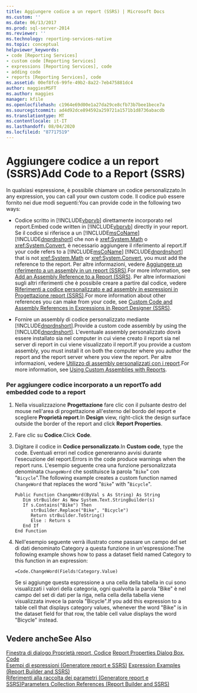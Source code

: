 ```yaml
---
title: Aggiungere codice a un report (SSRS) | Microsoft Docs
ms.custom: ''
ms.date: 06/13/2017
ms.prod: sql-server-2014
ms.reviewer: ''
ms.technology: reporting-services-native
ms.topic: conceptual
helpviewer_keywords:
- code [Reporting Services]
- custom code [Reporting Services]
- expressions [Reporting Services], code
- adding code
- reports [Reporting Services], code
ms.assetid: 00ef8fc6-99fe-49b2-8a22-7eb475881dc4
author: maggiesMSFT
ms.author: maggies
manager: kfile
ms.openlocfilehash: c1964e69d00e1a27da29ce8cfb73b7bee1bece7a
ms.sourcegitcommit: ad4d92dce894592a259721a1571b1d8736abacdb
ms.translationtype: MT
ms.contentlocale: it-IT
ms.lasthandoff: 08/04/2020
ms.locfileid: "87717519"
---
```

# <a name="add-code-to-a-report-ssrs"></a><span data-ttu-id="93bb0-102">Aggiungere codice a un report (SSRS)</span><span class="sxs-lookup"><span data-stu-id="93bb0-102">Add Code to a Report (SSRS)</span></span>
  <span data-ttu-id="93bb0-103">In qualsiasi espressione, è possibile chiamare un codice personalizzato.</span><span class="sxs-lookup"><span data-stu-id="93bb0-103">In any expression, you can call your own custom code.</span></span> <span data-ttu-id="93bb0-104">Il codice può essere fornito nei due modi seguenti:</span><span class="sxs-lookup"><span data-stu-id="93bb0-104">You can provide code in the following two ways:</span></span>  
  
-   <span data-ttu-id="93bb0-105">Codice scritto in [!INCLUDE[vbprvb](../../includes/vbprvb-md.md)] direttamente incorporato nel report.</span><span class="sxs-lookup"><span data-stu-id="93bb0-105">Embed code written in [!INCLUDE[vbprvb](../../includes/vbprvb-md.md)] directly in your report.</span></span> <span data-ttu-id="93bb0-106">Se il codice si riferisce a un [!INCLUDE[msCoName](../../includes/msconame-md.md)] [!INCLUDE[dnprdnshort](../../includes/dnprdnshort-md.md)] che non è <xref:System.Math> o <xref:System.Convert>, è necessario aggiungere il riferimento al report.</span><span class="sxs-lookup"><span data-stu-id="93bb0-106">If your code refers to a [!INCLUDE[msCoName](../../includes/msconame-md.md)] [!INCLUDE[dnprdnshort](../../includes/dnprdnshort-md.md)] that is not <xref:System.Math> or <xref:System.Convert>, you must add the reference to the report.</span></span> <span data-ttu-id="93bb0-107">Per altre informazioni, vedere [Aggiungere un riferimento a un assembly in un report &#40;SSRS&#41;](add-an-assembly-reference-to-a-report-ssrs.md).</span><span class="sxs-lookup"><span data-stu-id="93bb0-107">For more information, see [Add an Assembly Reference to a Report &#40;SSRS&#41;](add-an-assembly-reference-to-a-report-ssrs.md).</span></span> <span data-ttu-id="93bb0-108">Per altre informazioni sugli altri riferimenti che è possibile creare a partire dal codice, vedere [Riferimenti a codice personalizzato e ad assembly in espressioni in Progettazione report &#40;SSRS&#41;](custom-code-and-assembly-references-in-expressions-in-report-designer-ssrs.md).</span><span class="sxs-lookup"><span data-stu-id="93bb0-108">For more information about other references you can make from your code, see [Custom Code and Assembly References in Expressions in Report Designer &#40;SSRS&#41;](custom-code-and-assembly-references-in-expressions-in-report-designer-ssrs.md).</span></span>  
  
-   <span data-ttu-id="93bb0-109">Fornire un assembly di codice personalizzato mediante [!INCLUDE[dnprdnshort](../../includes/dnprdnshort-md.md)].</span><span class="sxs-lookup"><span data-stu-id="93bb0-109">Provide a custom code assembly by using the [!INCLUDE[dnprdnshort](../../includes/dnprdnshort-md.md)].</span></span> <span data-ttu-id="93bb0-110">L'eventuale assembly personalizzato dovrà essere installato sia nel computer in cui viene creato il report sia nel server di report in cui viene visualizzato il report.</span><span class="sxs-lookup"><span data-stu-id="93bb0-110">If you provide a custom assembly, you must install it on both the computer where you author the report and the report server where you view the report.</span></span> <span data-ttu-id="93bb0-111">Per altre informazioni, vedere [Utilizzo di assembly personalizzati con i report](../custom-assemblies/using-custom-assemblies-with-reports.md).</span><span class="sxs-lookup"><span data-stu-id="93bb0-111">For more information, see [Using Custom Assemblies with Reports](../custom-assemblies/using-custom-assemblies-with-reports.md).</span></span>  
  
### <a name="to-add-embedded-code-to-a-report"></a><span data-ttu-id="93bb0-112">Per aggiungere codice incorporato a un report</span><span class="sxs-lookup"><span data-stu-id="93bb0-112">To add embedded code to a report</span></span>  
  
1.  <span data-ttu-id="93bb0-113">Nella visualizzazione **Progettazione** fare clic con il pulsante destro del mouse nell'area di progettazione all'esterno del bordo del report e scegliere **Proprietà report**.</span><span class="sxs-lookup"><span data-stu-id="93bb0-113">In **Design** view, right-click the design surface outside the border of the report and click **Report Properties**.</span></span>  
  
2.  <span data-ttu-id="93bb0-114">Fare clic su **Codice**.</span><span class="sxs-lookup"><span data-stu-id="93bb0-114">Click **Code**.</span></span>  
  
3.  <span data-ttu-id="93bb0-115">Digitare il codice in **Codice personalizzato**.</span><span class="sxs-lookup"><span data-stu-id="93bb0-115">In **Custom code**, type the code.</span></span> <span data-ttu-id="93bb0-116">Eventuali errori nel codice genereranno avvisi durante l'esecuzione del report.</span><span class="sxs-lookup"><span data-stu-id="93bb0-116">Errors in the code produce warnings when the report runs.</span></span> <span data-ttu-id="93bb0-117">L'esempio seguente crea una funzione personalizzata denominata `ChangeWord` che sostituisce la parola "`Bike`" con "`Bicycle`".</span><span class="sxs-lookup"><span data-stu-id="93bb0-117">The following example creates a custom function named `ChangeWord` that replaces the word "`Bike`" with "`Bicycle`".</span></span>  
  
    ```  
    Public Function ChangeWord(ByVal s As String) As String  
       Dim strBuilder As New System.Text.StringBuilder(s)  
       If s.Contains("Bike") Then  
          strBuilder.Replace("Bike", "Bicycle")  
          Return strBuilder.ToString()  
          Else : Return s  
       End If  
    End Function  
    ```  
  
4.  <span data-ttu-id="93bb0-118">Nell'esempio seguente verrà illustrato come passare un campo del set di dati denominato Category a questa funzione in un'espressione:</span><span class="sxs-lookup"><span data-stu-id="93bb0-118">The following example shows how to pass a dataset field named Category to this function in an expression:</span></span>  
  
    ```  
    =Code.ChangeWord(Fields!Category.Value)  
    ```  
  
     <span data-ttu-id="93bb0-119">Se si aggiunge questa espressione a una cella della tabella in cui sono visualizzati i valori della categoria, ogni qualvolta la parola "Bike" è nel campo del set di dati per la riga, nella cella della tabella viene visualizzata invece la parola "Bicycle".</span><span class="sxs-lookup"><span data-stu-id="93bb0-119">If you add this expression to a table cell that displays category values, whenever the word "Bike" is in the dataset field for that row, the table cell value displays the word "Bicycle" instead.</span></span>  
  
## <a name="see-also"></a><span data-ttu-id="93bb0-120">Vedere anche</span><span class="sxs-lookup"><span data-stu-id="93bb0-120">See Also</span></span>  
 <span data-ttu-id="93bb0-121">[Finestra di dialogo Proprietà report, Codice](../report-properties-dialog-box-code.md) </span><span class="sxs-lookup"><span data-stu-id="93bb0-121">[Report Properties Dialog Box, Code](../report-properties-dialog-box-code.md) </span></span>  
 <span data-ttu-id="93bb0-122">[Esempi di espressioni &#40;Generatore report e SSRS&#41;](expression-examples-report-builder-and-ssrs.md) </span><span class="sxs-lookup"><span data-stu-id="93bb0-122">[Expression Examples &#40;Report Builder and SSRS&#41;](expression-examples-report-builder-and-ssrs.md) </span></span>  
 [<span data-ttu-id="93bb0-123">Riferimenti alla raccolta dei parametri &#40;Generatore report e SSRS&#41;</span><span class="sxs-lookup"><span data-stu-id="93bb0-123">Parameters Collection References &#40;Report Builder and SSRS&#41;</span></span>](built-in-collections-parameters-collection-references-report-builder.md)  
  
  
